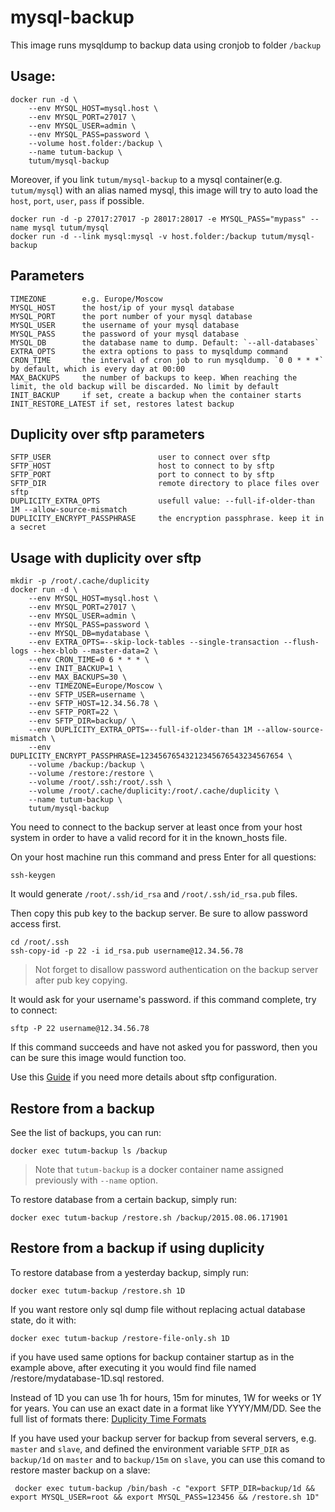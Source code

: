 # mysql-backup

This image runs mysqldump to backup data using cronjob to folder `/backup`

## Usage:

    docker run -d \
        --env MYSQL_HOST=mysql.host \
        --env MYSQL_PORT=27017 \
        --env MYSQL_USER=admin \
        --env MYSQL_PASS=password \
        --volume host.folder:/backup \
        --name tutum-backup \
        tutum/mysql-backup

Moreover, if you link `tutum/mysql-backup` to a mysql container(e.g. `tutum/mysql`) with an alias named mysql, this image will try to auto load the `host`, `port`, `user`, `pass` if possible.

    docker run -d -p 27017:27017 -p 28017:28017 -e MYSQL_PASS="mypass" --name mysql tutum/mysql
    docker run -d --link mysql:mysql -v host.folder:/backup tutum/mysql-backup

## Parameters

    TIMEZONE        e.g. Europe/Moscow
    MYSQL_HOST      the host/ip of your mysql database
    MYSQL_PORT      the port number of your mysql database
    MYSQL_USER      the username of your mysql database
    MYSQL_PASS      the password of your mysql database
    MYSQL_DB        the database name to dump. Default: `--all-databases`
    EXTRA_OPTS      the extra options to pass to mysqldump command
    CRON_TIME       the interval of cron job to run mysqldump. `0 0 * * *` by default, which is every day at 00:00
    MAX_BACKUPS     the number of backups to keep. When reaching the limit, the old backup will be discarded. No limit by default
    INIT_BACKUP     if set, create a backup when the container starts
    INIT_RESTORE_LATEST if set, restores latest backup

## Duplicity over sftp parameters

	SFTP_USER                        user to connect over sftp
	SFTP_HOST                        host to connect to by sftp
	SFTP_PORT                        port to connect to by sftp
	SFTP_DIR                         remote directory to place files over sftp
	DUPLICITY_EXTRA_OPTS             usefull value: --full-if-older-than 1M --allow-source-mismatch
	DUPLICITY_ENCRYPT_PASSPHRASE     the encryption passphrase. keep it in a secret

## Usage with duplicity over sftp

    mkdir -p /root/.cache/duplicity
    docker run -d \
        --env MYSQL_HOST=mysql.host \
        --env MYSQL_PORT=27017 \
        --env MYSQL_USER=admin \
        --env MYSQL_PASS=password \
        --env MYSQL_DB=mydatabase \
        --env EXTRA_OPTS=--skip-lock-tables --single-transaction --flush-logs --hex-blob --master-data=2 \
        --env CRON_TIME=0 6 * * * \
        --env INIT_BACKUP=1 \
        --env MAX_BACKUPS=30 \
        --env TIMEZONE=Europe/Moscow \
        --env SFTP_USER=username \
        --env SFTP_HOST=12.34.56.78 \
        --env SFTP_PORT=22 \
        --env SFTP_DIR=backup/ \
        --env DUPLICITY_EXTRA_OPTS=--full-if-older-than 1M --allow-source-mismatch \
        --env DUPLICITY_ENCRYPT_PASSPHRASE=12345676543212345676543234567654 \
        --volume /backup:/backup \
        --volume /restore:/restore \
        --volume /root/.ssh:/root/.ssh \
        --volume /root/.cache/duplicity:/root/.cache/duplicity \
        --name tutum-backup \
        tutum/mysql-backup

You need to connect to the backup server at least once from your host system in order to have a valid record for it in the known_hosts file.

On your host machine run this command and press Enter for all questions:

    ssh-keygen

It would generate `/root/.ssh/id_rsa` and `/root/.ssh/id_rsa.pub` files.

Then copy this pub key to the backup server. Be sure to allow password access first.

    cd /root/.ssh
    ssh-copy-id -p 22 -i id_rsa.pub username@12.34.56.78

> Not forget to disallow password authentication on the backup server after pub key copying.

It would ask for your username's password. if this command complete, try to connect:

    sftp -P 22 username@12.34.56.78

If this command succeeds and have not asked you for password, then you can be sure this image would function too.

Use this [Guide](www.jscape.com/blog/setting-up-sftp-public-key-authentication-caommand-line) if you need more details about sftp configuration.

## Restore from a backup

See the list of backups, you can run:

    docker exec tutum-backup ls /backup
    
> Note that `tutum-backup` is a docker container name assigned previously with `--name` option.

To restore database from a certain backup, simply run:

    docker exec tutum-backup /restore.sh /backup/2015.08.06.171901

## Restore from a backup if using duplicity

To restore database from a yesterday backup, simply run:

    docker exec tutum-backup /restore.sh 1D

If you want restore only sql dump file without replacing actual database state, do it with:

    docker exec tutum-backup /restore-file-only.sh 1D

if you have used same options for backup container startup as in the example above, 
after executing it you would find file named /restore/mydatabase-1D.sql restored.

Instead of 1D you can use 1h for hours, 15m for minutes, 1W for weeks or 1Y for years.
You can use an exact date in a format like YYYY/MM/DD. See the full list of formats there:
[Duplicity Time Formats](http://duplicity.nongnu.org/duplicity.1.html#sect8)

If you have used your backup server for backup from several servers, e.g. `master` and `slave`, and defined the environment variable `SFTP_DIR` as `backup/1d` on `master` and to `backup/15m` on `slave`, you can use this comand to restore master backup on a slave:

     docker exec tutum-backup /bin/bash -c "export SFTP_DIR=backup/1d && export MYSQL_USER=root && export MYSQL_PASS=123456 && /restore.sh 1D"
